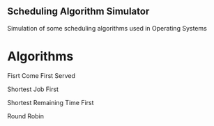 ## Scheduling Algorithm Simulator
Simulation of some scheduling algorithms used in Operating Systems


# Algorithms

Fisrt Come First Served

Shortest Job First

Shortest Remaining Time First

Round Robin
